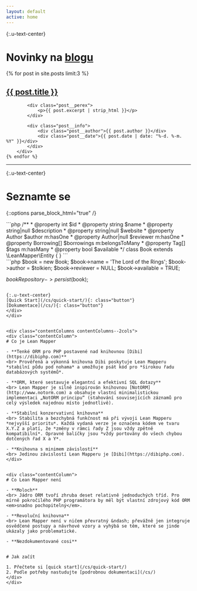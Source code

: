 ```yaml
---
layout: default
active: home
---
```


{:.u-text-center}
# Novinky na <a href="/blog/">blogu</a>

<div class="posts">
	{% for post in site.posts limit:3 %}
		<div class="post">
			<h2 class="post__title"><a href="{{ post.url }}">{{ post.title }}</a></h2>

			<div class="post__perex">
				<p>{{ post.excerpt | strip_html }}</p>
			</div>

			<div class="post__info">
				<div class="post__author">{{ post.author }}</div>
				<div class="post__date">{{ post.date | date: "%-d. %-m. %Y" }}</div>
			</div>
		</div>
	{% endfor %}
</div>

-----

{:.u-text-center}
# Seznamte se

{::options parse_block_html="true" /}
<div class="contentColumns contentColumns--2cols">
<div class="contentColumn">
```php
/**
 * @property int $id
 * @property string $name
 * @property string|null $description
 * @property string|null $website
 * @property Author $author m:hasOne
 * @property Author|null $reviewer m:hasOne
 * @property Borrowing[] $borrowings m:belongsToMany
 * @property Tag[] $tags m:hasMany
 * @property bool $available
 */
class Book extends \LeanMapper\Entity
{
}
```
</div>
<div class="contentColumn">
```php
$book = new Book;
$book->name = 'The Lord of the Rings';
$book->author = $tolkien;
$book->reviewer = NULL;
$book->available = TRUE;

$bookRepository->persist($book);
```

{:.u-text-center}
[Quick Start](/cs/quick-start/){: class="button"}
[Dokumentace](/cs/){: class="button"}
</div>
</div>


<div class="contentColumns contentColumns--2cols">
<div class="contentColumn">
# Co je Lean Mapper

- **Tenké ORM pro PHP postavené nad knihovnou [Dibi](https://dibiphp.com)**
<br> Prověřená a výkonná knihovna Dibi poskytuje Lean Mapperu *stabilní půdu pod nohama* a umožňuje psát kód pro *širokou řadu databázových systémů*.

- **ORM, které sestavuje elegantní a efektivní SQL dotazy**
<br> Lean Mapper je silně inspirován knihovnou [NotORM](http://www.notorm.com) a obsahuje vlastní minimalistickou implementaci „NotORM principu“ (stahování souvisejících záznamů pro celý výsledek najednou místo jednotlivě).

- **Stabilní konzervativní knihovna**
<br> Stabilita a bezchybná funkčnost má při vývoji Lean Mapperu *nejvyšší prioritu*. Každá vydaná verze je označena kódem ve tvaru X.Y.Z a platí, že *změny v rámci řady Z jsou vždy zpětně kompatibilní*. Opravné balíčky jsou *vždy portovány do všech chybou dotčených řad X a Y*.

- **Knihovna s minimem závislostí**
<br> Jedinou závislostí Lean Mapperu je [Dibi](https://dibiphp.com).
</div>


<div class="contentColumn">
# Co Lean Mapper není

- **Moloch**
<br> Jádro ORM tvoří zhruba deset relativně jednoduchých tříd. Pro mírně pokročilého PHP programátora by měl být vlastní zdrojový kód ORM <em>snadno pochopitelný</em>.

- **Revoluční knihovna**
<br> Lean Mapper není v ničem převratný &ndash; převážně jen integruje osvědčené postupy a návrhové vzory a vyhýbá se těm, které se jinde ukázaly jako problematické.

- **Nezdokumentované cosi**


# Jak začít

1. Přečtete si [quick start](/cs/quick-start/)
2. Podle potřeby nastudujte [podrobnou dokumentaci](/cs/)
</div>
</div>
